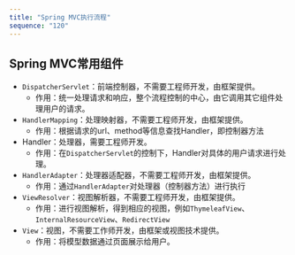 ```yaml
---
title: "Spring MVC执行流程"
sequence: "120"
---
```


## Spring MVC常用组件

- `DispatcherServlet`：前端控制器，不需要工程师开发，由框架提供。
  - 作用：统一处理请求和响应，整个流程控制的中心，由它调用其它组件处理用户的请求。
- `HandlerMapping`：处理映射器，不需要工程师开发，由框架提供。
  - 作用：根据请求的url、method等信息查找Handler，即控制器方法
- Handler：处理器，需要工程师开发。
  - 作用：在`DispatcherServlet`的控制下，Handler对具体的用户请求进行处理。
- `HandlerAdapter`：处理器适配器，不需要工程师开发，由框架提供。
  - 作用：通过`HandlerAdapter`对处理器（控制器方法）进行执行
- `ViewResolver`：视图解析器，不需要工程师开发，由框架提供。
  - 作用：进行视图解析，得到相应的视图，例如`ThymeleafView`、`InternalResourceView`、`RedirectView`
- `View`：视图，不需要工作师开发，由框架或视图技术提供。
  - 作用：将模型数据通过页面展示给用户。



